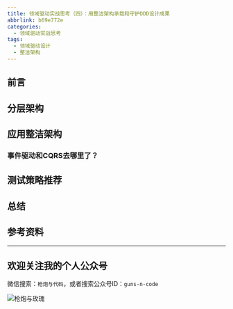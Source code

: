 ```yaml
---
title: 领域驱动实战思考（四）：用整洁架构承载和守护DDD设计成果
abbrlink: b69e772e
categories:
  - 领域驱动实战思考
tags:
  - 领域驱动设计
  - 整洁架构
---
```


## 前言

<!-- more -->

## 分层架构

## 应用整洁架构

### 事件驱动和CQRS去哪里了？

## 测试策略推荐

## 总结

## 参考资料

---

## 欢迎关注我的个人公众号

微信搜索：`枪炮与代码`，或者搜索公众号ID：`guns-n-code`

![枪炮与玫瑰](https://huhao-dev.oss-cn-beijing.aliyuncs.com/2020-01-20-wechat.png)